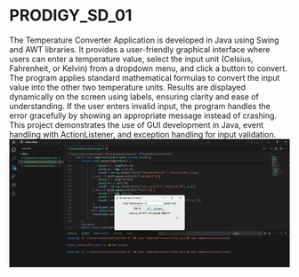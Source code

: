 # PRODIGY_SD_01
The Temperature Converter Application is developed in Java using Swing and AWT libraries.
It provides a user-friendly graphical interface where users can enter a temperature value, select the input unit (Celsius, Fahrenheit, or Kelvin) from a dropdown menu, and click a button to convert.
The program applies standard mathematical formulas to convert the input value into the other two temperature units.
Results are displayed dynamically on the screen using labels, ensuring clarity and ease of understanding.
If the user enters invalid input, the program handles the error gracefully by showing an appropriate message instead of crashing.
This project demonstrates the use of GUI development in Java, event handling with ActionListener, and exception handling for input validation.![Program Output](Output.png)
